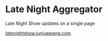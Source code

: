 Late Night Aggregator
========================

Late Night Show updates on a single page

[latenightshow.junjuewang.com](latenightshow.junjuewang.com)